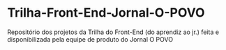 # Trilha-Front-End-Jornal-O-POVO
Repositório dos projetos da Trilha do Front-End (do aprendiz ao jr.) feita e disponibilizada pela equipe de produto do Jornal O POVO
